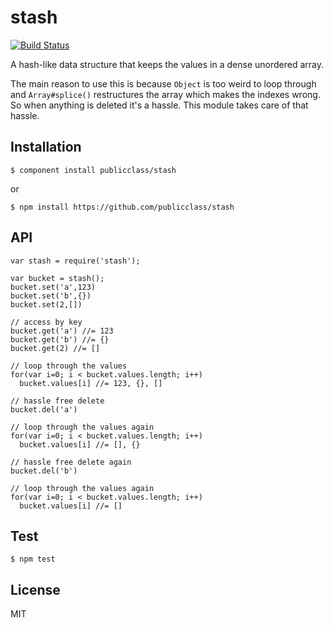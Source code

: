 # stash

  [![Build Status](https://travis-ci.org/publicclass/stash.png)](https://travis-ci.org/publicclass/stash)

  A hash-like data structure that keeps the values in a dense unordered array.

  The main reason to use this is because `Object` is too weird to loop through and `Array#splice()` restructures the array which makes the indexes wrong. So when anything is deleted it's a hassle. This module takes care of that hassle.


## Installation

    $ component install publicclass/stash

  or

    $ npm install https://github.com/publicclass/stash

## API

    var stash = require('stash');

    var bucket = stash();
    bucket.set('a',123)
    bucket.set('b',{})
    bucket.set(2,[])

    // access by key
    bucket.get('a') //= 123
    bucket.get('b') //= {}
    bucket.get(2) //= []

    // loop through the values
    for(var i=0; i < bucket.values.length; i++)
      bucket.values[i] //= 123, {}, []

    // hassle free delete
    bucket.del('a')

    // loop through the values again
    for(var i=0; i < bucket.values.length; i++)
      bucket.values[i] //= [], {}

    // hassle free delete again
    bucket.del('b')

    // loop through the values again
    for(var i=0; i < bucket.values.length; i++)
      bucket.values[i] //= []

## Test

    $ npm test

## License

  MIT
